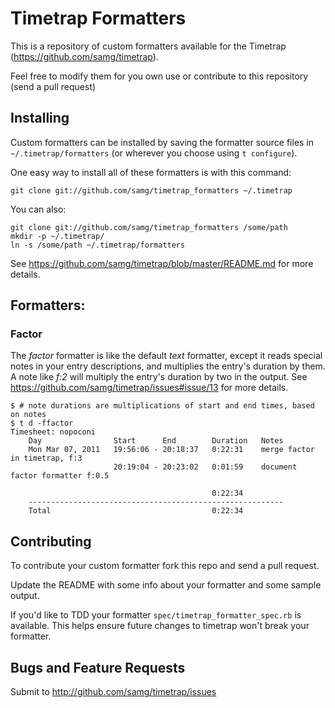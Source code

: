 Timetrap Formatters
===================

This is a repository of custom formatters available for the Timetrap
(https://github.com/samg/timetrap).

Feel free to modify them for you own use or contribute to this repository (send
a pull request)

## Installing

Custom formatters can be installed by saving the formatter source files in
`~/.timetrap/formatters` (or wherever you choose using `t configure`).

One easy way to install all of these formatters is with this command:

    git clone git://github.com/samg/timetrap_formatters ~/.timetrap

You can also:

    git clone git://github.com/samg/timetrap_formatters /some/path
    mkdir -p ~/.timetrap/
    ln -s /some/path ~/.timetrap/formatters

See https://github.com/samg/timetrap/blob/master/README.md for more details.

## Formatters:


### Factor

The *factor* formatter is like the default *text* formatter, except it reads special
notes in your entry descriptions, and multiplies the entry's duration by them.
A note like *f:2* will multiply the entry's duration by two in the output.
See https://github.com/samg/timetrap/issues#issue/13 for more details.

    $ # note durations are multiplications of start and end times, based on notes
    $ t d -ffactor
    Timesheet: nopoconi
        Day                Start      End        Duration   Notes
        Mon Mar 07, 2011   19:56:06 - 20:18:37   0:22:31    merge factor in timetrap, f:3
                           20:19:04 - 20:23:02   0:01:59    document factor formatter f:0.5

                                                 0:22:34
        ---------------------------------------------------------
        Total                                    0:22:34

## Contributing

To contribute your custom formatter fork this repo and send a pull request.

Update the README with some info about your formatter and some sample output.

If you'd like to TDD your formatter `spec/timetrap_formatter_spec.rb` is available.
This helps ensure future changes to timetrap won't break your formatter.

Bugs and Feature Requests
--------
Submit to http://github.com/samg/timetrap/issues
